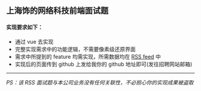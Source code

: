 ## 上海饰的网络科技前端面试题


#### 实现要求如下：   
  - 通过 vue 去实现   
  - 完整实现需求中的功能逻辑，不需要像素级还原界面   
  - 需求中所提到的 feature 均需实现，所需数据均在 [RSS feed](http://36kr.com/feed) 中   
  - 实现后的页面传到 github 上发给我你的 github 地址即可(发往招聘网站邮箱)   



---


*PS：该 RSS 面试题与本公司业务没有任何关联性，不必担心你的实现成果被盗取*   